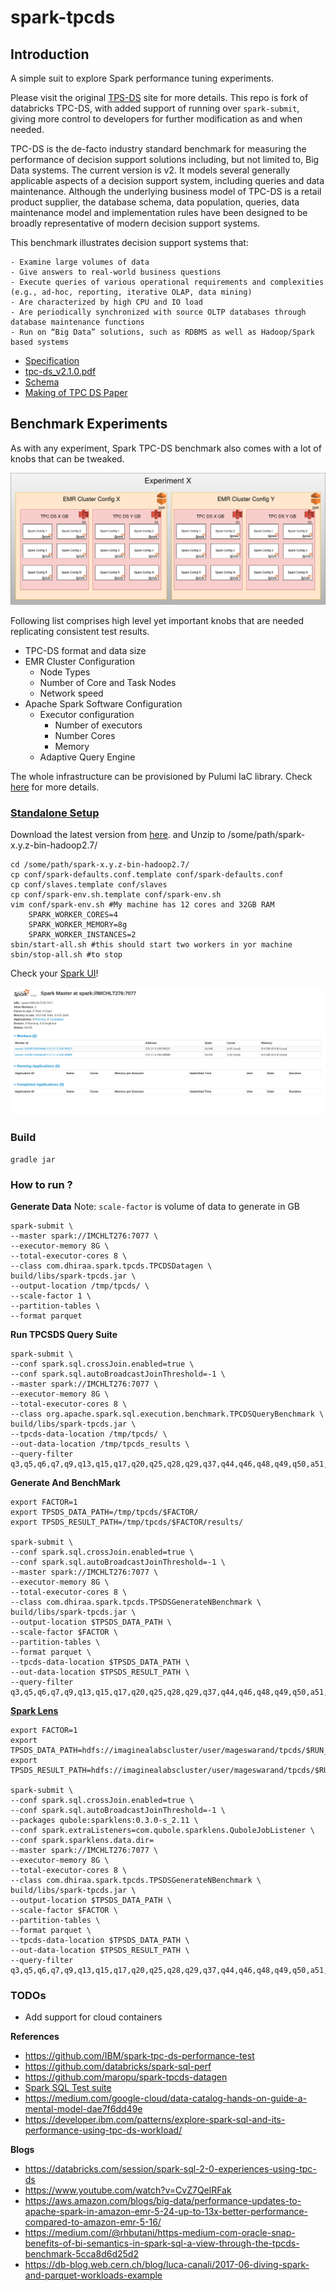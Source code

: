 # spark-tpcds

## Introduction

A simple suit to explore Spark performance tuning experiments.

Please visit the original [TPS-DS](http://www.tpc.org/tpcds/) site for more details. 
This repo is fork of databricks TPC-DS, with added support of running over `spark-submit`, 
giving more control to developers for further modification as and when needed.  

TPC-DS is the de-facto industry standard benchmark for measuring the performance of decision support solutions including, 
but not limited to, Big Data systems. The current version is v2. It models several generally applicable aspects of a decision 
support system, including queries and data maintenance. Although the underlying business model of TPC-DS is a retail 
product supplier, the database schema, data population, queries, data maintenance model and implementation rules have 
been designed to be broadly representative of modern decision support systems.

This benchmark illustrates decision support systems that:

    - Examine large volumes of data
    - Give answers to real-world business questions
    - Execute queries of various operational requirements and complexities (e.g., ad-hoc, reporting, iterative OLAP, data mining)
    - Are characterized by high CPU and IO load
    - Are periodically synchronized with source OLTP databases through database maintenance functions
    - Run on “Big Data” solutions, such as RDBMS as well as Hadoop/Spark based systems

- [Specification](http://www.tpc.org/tpc_documents_current_versions/current_specifications.asp)
- [tpc-ds_v2.1.0.pdf](http://www.tpc.org/tpc_documents_current_versions/pdf/tpc-ds_v2.1.0.pdf)
- [Schema](https://gerardnico.com/data/type/relation/benchmark/tpcds/schema)
- [Making of TPC DS Paper](https://www.researchgate.net/publication/221311196_The_Making_of_TPC-DS)

## Benchmark Experiments

As with any experiment, Spark TPC-DS benchmark also comes with a lot of knobs that can be tweaked.

![](docs/spark-tpcds-experiment.png)

Following list comprises high level yet important knobs that are needed replicating consistent test results.

- TPC-DS format and data size
- EMR Cluster Configuration
    - Node Types
    - Number of Core and Task Nodes
    - Network speed
- Apache Spark Software Configuration
    - Executor configuration
        - Number of executors
        - Number Cores
        - Memory
    - Adaptive Query Engine
    
The whole infrastructure can be provisioned by Pulumi IaC library. Check [here](emn) for more details. 

### [Standalone Setup](https://jaceklaskowski.gitbooks.io/mastering-apache-spark/spark-standalone-example-2-workers-on-1-node-cluster.html)
Download the latest version from [here](https://spark.apache.org/downloads.html).
and Unzip to /some/path/spark-x.y.z-bin-hadoop2.7/
```
cd /some/path/spark-x.y.z-bin-hadoop2.7/
cp conf/spark-defaults.conf.template conf/spark-defaults.conf
cp conf/slaves.template conf/slaves
cp conf/spark-env.sh.template conf/spark-env.sh
vim conf/spark-env.sh #My machine has 12 cores and 32GB RAM
    SPARK_WORKER_CORES=4
    SPARK_WORKER_MEMORY=8g
    SPARK_WORKER_INSTANCES=2
sbin/start-all.sh #this should start two workers in yor machine
sbin/stop-all.sh #to stop 
```

Check your [Spark UI](http://localhost:8080/)!

![](docs/spark_ui.png)


### Build

```
gradle jar
```

### How to run ?

**Generate Data**
Note: `scale-factor` is volume of data to generate in GB

```
spark-submit \
--master spark://IMCHLT276:7077 \
--executor-memory 8G \
--total-executor-cores 8 \
--class com.dhiraa.spark.tpcds.TPCDSDatagen \
build/libs/spark-tpcds.jar \
--output-location /tmp/tpcds/ \
--scale-factor 1 \
--partition-tables \
--format parquet 
```

**Run TPCSDS Query Suite**
```
spark-submit \
--conf spark.sql.crossJoin.enabled=true \
--conf spark.sql.autoBroadcastJoinThreshold=-1 \
--master spark://IMCHLT276:7077 \
--executor-memory 8G \
--total-executor-cores 8 \
--class org.apache.spark.sql.execution.benchmark.TPCDSQueryBenchmark \
build/libs/spark-tpcds.jar \
--tpcds-data-location /tmp/tpcds/ \
--out-data-location /tmp/tpcds_results \
--query-filter q3,q5,q6,q7,q9,q13,q15,q17,q20,q25,q28,q29,q37,q44,q46,q48,q49,q50,a51,q52,q61,q68,q70,q73,q78,q79,q80,q82,q87,q88,q96,q97
```

**Generate And BenchMark**
```
export FACTOR=1
export TPSDS_DATA_PATH=/tmp/tpcds/$FACTOR/
export TPSDS_RESULT_PATH=/tmp/tpcds/$FACTOR/results/

spark-submit \
--conf spark.sql.crossJoin.enabled=true \
--conf spark.sql.autoBroadcastJoinThreshold=-1 \
--master spark://IMCHLT276:7077 \
--executor-memory 8G \
--total-executor-cores 8 \
--class com.dhiraa.spark.tpcds.TPSDSGenerateNBenchmark \
build/libs/spark-tpcds.jar \
--output-location $TPSDS_DATA_PATH \
--scale-factor $FACTOR \
--partition-tables \
--format parquet \
--tpcds-data-location $TPSDS_DATA_PATH \
--out-data-location $TPSDS_RESULT_PATH \
--query-filter q3,q5,q6,q7,q9,q13,q15,q17,q20,q25,q28,q29,q37,q44,q46,q48,q49,q50,a51,q52,q61,q68,q70,q73,q78,q79,q80,q82,q87,q88,q96,q97
```


**[Spark Lens](https://github.com/qubole/sparklens)**
```
export FACTOR=1
export TPSDS_DATA_PATH=hdfs://imaginealabscluster/user/mageswarand/tpcds/$RUN_ID/
export TPSDS_RESULT_PATH=hdfs://imaginealabscluster/user/mageswarand/tpcds/$RUN_ID/results/

spark-submit \
--conf spark.sql.crossJoin.enabled=true \
--conf spark.sql.autoBroadcastJoinThreshold=-1 \
--packages qubole:sparklens:0.3.0-s_2.11 \
--conf spark.extraListeners=com.qubole.sparklens.QuboleJobListener \
--conf spark.sparklens.data.dir=
--master spark://IMCHLT276:7077 \
--executor-memory 8G \
--total-executor-cores 8 \
--class com.dhiraa.spark.tpcds.TPSDSGenerateNBenchmark \
build/libs/spark-tpcds.jar \
--output-location $TPSDS_DATA_PATH \
--scale-factor $FACTOR \
--partition-tables \
--format parquet \
--tpcds-data-location $TPSDS_DATA_PATH \
--out-data-location $TPSDS_RESULT_PATH \
--query-filter q3,q5,q6,q7,q9,q13,q15,q17,q20,q25,q28,q29,q37,q44,q46,q48,q49,q50,a51,q52,q61,q68,q70,q73,q78,q79,q80,q82,q87,q88,q96,q97

```

### TODOs
- Add support for cloud containers


**References**
- https://github.com/IBM/spark-tpc-ds-performance-test
- https://github.com/databricks/spark-sql-perf
- https://github.com/maropu/spark-tpcds-datagen
- [Spark SQL Test suite](https://github.com/apache/spark/tree/master/sql/core/src/test/scala/org/apache/spark/sql/execution/benchmark)
- https://medium.com/google-cloud/data-catalog-hands-on-guide-a-mental-model-dae7f6dd49e
- https://developer.ibm.com/patterns/explore-spark-sql-and-its-performance-using-tpc-ds-workload/

**Blogs**
- https://databricks.com/session/spark-sql-2-0-experiences-using-tpc-ds
- https://www.youtube.com/watch?v=CvZ7QelRFak
- https://aws.amazon.com/blogs/big-data/performance-updates-to-apache-spark-in-amazon-emr-5-24-up-to-13x-better-performance-compared-to-amazon-emr-5-16/
- https://medium.com/@rhbutani/https-medium-com-oracle-snap-benefits-of-bi-semantics-in-spark-sql-a-view-through-the-tpcds-benchmark-5cca8d6d25d2
- https://db-blog.web.cern.ch/blog/luca-canali/2017-06-diving-spark-and-parquet-workloads-example
